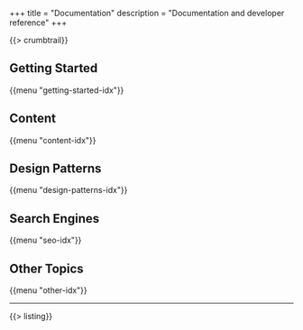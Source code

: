 +++
title = "Documentation"
description = "Documentation and developer reference"
+++

{{> crumbtrail}}

## Getting Started

{{menu "getting-started-idx"}}

## Content

{{menu "content-idx"}}

## Design Patterns

{{menu "design-patterns-idx"}}

## Search Engines

{{menu "seo-idx"}}

## Other Topics

{{menu "other-idx"}}

---

{{> listing}}
